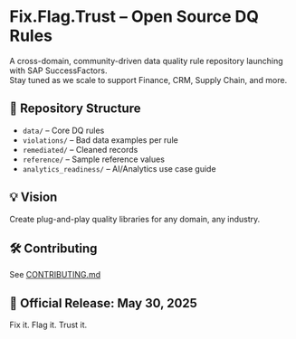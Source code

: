 # Fix.Flag.Trust – Open Source DQ Rules

A cross-domain, community-driven data quality rule repository launching with SAP SuccessFactors.  
Stay tuned as we scale to support Finance, CRM, Supply Chain, and more.

## 📁 Repository Structure

- `data/` – Core DQ rules
- `violations/` – Bad data examples per rule
- `remediated/` – Cleaned records
- `reference/` – Sample reference values
- `analytics_readiness/` – AI/Analytics use case guide

## 💡 Vision
Create plug-and-play quality libraries for any domain, any industry.

## 🛠️ Contributing
See [CONTRIBUTING.md](CONTRIBUTING.md)

## 📅 Official Release: May 30, 2025

Fix it. Flag it. Trust it.

